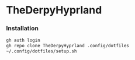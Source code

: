 # TheDerpyHyprland

### Installation
``` bash
gh auth login
gh repo clone TheDerpyHyprland .config/dotfiles
~/.config/dotfiles/setup.sh
```
